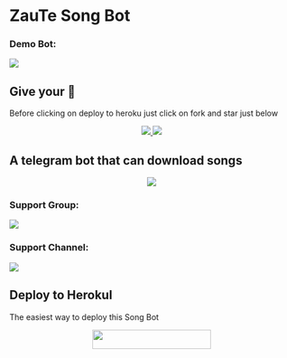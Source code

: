 # ZauTe Song Bot

### Demo Bot:
<a href="https://t.me/ZKSongBot"><img src="https://img.shields.io/badge/Demo-Telegram%20Bot-blue.svg?logo=telegram"></a>

## Give your 💙

Before clicking on deploy to heroku just click on fork and star just below

<p align="center">
  <a href="https://github.com/ZauTeKm/ZKSongBot/fork">
    <img src="https://img.shields.io/github/forks/ZauTeKm/ZKSongBot?label=Fork&style=social">
    
  </a>
  <a href="https://github.com/ZauTeKm/ZKSongBot">
    <img src="https://img.shields.io/github/stars/ZauTeKm/ZKSongBot?style=social">
  </a>
</p>

## A telegram bot that can download songs
<p align="center">
  <img src="https://telegra.ph/file/78fe41cc88d0b8a472ef0.jpg">
</p>

### Support Group:
<a href="https://t.me/ZauTeSupport"><img src="https://img.shields.io/badge/Telegram-Join%20Telegram%20Group-blue.svg?logo=telegram"></a>
### Support Channel:
<a href="https://t.me/ZauTe"><img src="https://img.shields.io/badge/Telegram-Join%20Telegram%20Channel-red.svg?logo=telegram"></a>

## Deploy to Herokul

The easiest way to deploy this Song Bot
<p align="center"><a href="https://heroku.com/deploy?template=https://github.com/ZauTeKm/ZKSongBot"> <img src="https://img.shields.io/badge/Deploy%20To%20Heroku-blueviolet?style=for-the-badge&logo=heroku" width="210" height="34.45"/></a></p>
